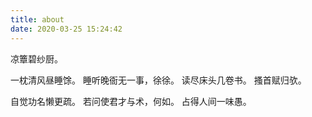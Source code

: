 ```yaml
---
title: about
date: 2020-03-25 15:24:42
---
```

凉簟碧纱厨。

一枕清风昼睡馀。
睡听晚衙无一事，徐徐。
读尽床头几卷书。
搔首赋归欤。

自觉功名懒更疏。
若问使君才与术，何如。
占得人间一味愚。